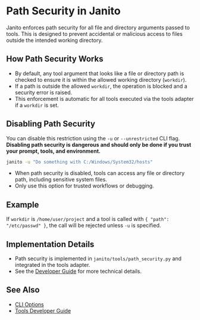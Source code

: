 # Path Security in Janito

Janito enforces path security for all file and directory arguments passed to tools. This is designed to prevent accidental or malicious access to files outside the intended working directory.

## How Path Security Works
- By default, any tool argument that looks like a file or directory path is checked to ensure it is within the allowed working directory (`workdir`).
- If a path is outside the allowed `workdir`, the operation is blocked and a security error is raised.
- This enforcement is automatic for all tools executed via the tools adapter if a `workdir` is set.

## Disabling Path Security
You can disable this restriction using the `-u` or `--unrestricted` CLI flag. **Disabling path security is dangerous and should only be done if you trust your prompt, tools, and environment.**

```sh
janito -u "Do something with C:/Windows/System32/hosts"
```

- When path security is disabled, tools can access any file or directory path, including sensitive system files.
- Only use this option for trusted workflows or debugging.

## Example
If `workdir` is `/home/user/project` and a tool is called with `{ "path": "/etc/passwd" }`, the call will be rejected unless `-u` is specified.

## Implementation Details
- Path security is implemented in `janito/tools/path_security.py` and integrated in the tools adapter.
- See the [Developer Guide](guides/tools-developer-guide.md) for more technical details.

## See Also
- [CLI Options](reference/cli-options.md)
- [Tools Developer Guide](guides/tools-developer-guide.md)
